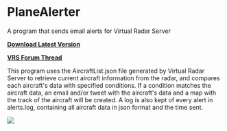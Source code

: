 # PlaneAlerter
A program that sends email alerts for Virtual Radar Server

**[Download Latest Version](https://github.com/Dom2364/PlaneAlerter/releases/latest)**

**[VRS Forum Thread](http://forum.virtualradarserver.co.uk/viewtopic.php?f=9&t=865)**

This program uses the AircraftList.json file generated by Virtual Radar Server to retrieve current aircraft information from the radar, and compares each aircraft's data with specified conditions. If a condition matches the aircraft data, an email and/or tweet with the aircraft's data and a map with the track of the aircraft will be created. A log is also kept of every alert in alerts.log, containing all aircraft data in json format and the time sent.

![](https://i.imgur.com/Iu1TqGM.png)
